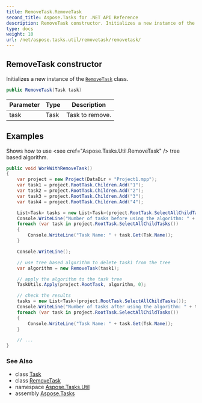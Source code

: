 ```yaml
---
title: RemoveTask.RemoveTask
second_title: Aspose.Tasks for .NET API Reference
description: RemoveTask constructor. Initializes a new instance of the RemoveTask class
type: docs
weight: 10
url: /net/aspose.tasks.util/removetask/removetask/
---
```

## RemoveTask constructor

Initializes a new instance of the [`RemoveTask`](../) class.

```csharp
public RemoveTask(Task task)
```

| Parameter | Type | Description |
| --- | --- | --- |
| task | Task | Task to remove. |

## Examples

Shows how to use &lt;see cref="Aspose.Tasks.Util.RemoveTask" /&gt; tree based algorithm.

```csharp
public void WorkWithRemoveTask()
{
    var project = new Project(DataDir + "Project1.mpp");
    var task1 = project.RootTask.Children.Add("1");
    var task2 = project.RootTask.Children.Add("2");
    var task3 = project.RootTask.Children.Add("3");
    var task4 = project.RootTask.Children.Add("4");

    List<Task> tasks = new List<Task>(project.RootTask.SelectAllChildTasks());
    Console.WriteLine("Number of tasks before using the algorithm: " + tasks.Count);
    foreach (var task in project.RootTask.SelectAllChildTasks())
    {
        Console.WriteLine("Task Name: " + task.Get(Tsk.Name));
    }

    Console.WriteLine();

    // use tree based algorithm to delete task1 from the tree
    var algorithm = new RemoveTask(task1);

    // apply the algorithm to the task tree
    TaskUtils.Apply(project.RootTask, algorithm, 0);

    // check the results
    tasks = new List<Task>(project.RootTask.SelectAllChildTasks());
    Console.WriteLine("Number of tasks after using the algorithm: " + tasks.Count);
    foreach (var task in project.RootTask.SelectAllChildTasks())
    {
        Console.WriteLine("Task Name: " + task.Get(Tsk.Name));
    }

    // ...
}
```

### See Also

* class [Task](../../../aspose.tasks/task/)
* class [RemoveTask](../)
* namespace [Aspose.Tasks.Util](../../removetask/)
* assembly [Aspose.Tasks](../../../)


